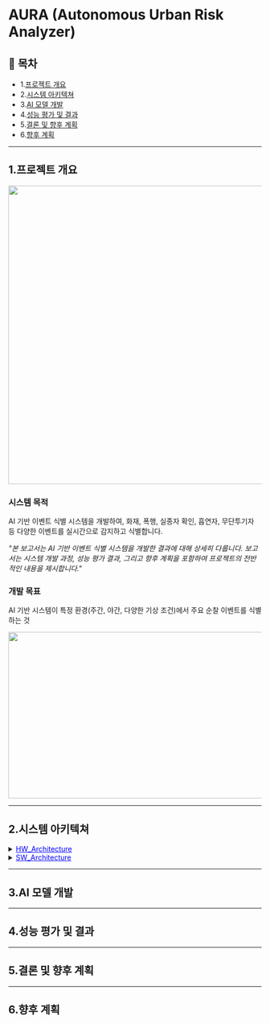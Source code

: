 ​AURA (Autonomous Urban Risk Analyzer)
=============

## 📖 목차

* 1.[프로젝트 개요](#프로젝트-개요)
* 2.[시스템 아키텍쳐](#시스템-아키텍쳐)
* 3.[AI 모델 개발](#AI-모델-개발)
* 4.[성능 평가 및 결과](#성능-평가-및-결과)
* 5.[결론 및 향후 계획](#결론-및-향후-계획)
* 6.[향후 계획](#향후-계획)

***

## 1.프로젝트 개요

<p align="center">
  <img width="546" height="594" src="https://github.com/user-attachments/assets/6ebb8d39-b54d-4081-947b-e77642d563df" />
</p>

### 시스템 목적
AI 기반 이벤트 식별 시스템을 개발하여, 화재, 폭행, 실종자 확인, 흡연자, 무단투기자 등 다양한 이벤트를 실시간으로 감지하고 식별합니다.

*"본 보고서는 AI 기반 이벤트 식별 시스템을 개발한 결과에 대해 상세히 다룹니다. 보고서는 시스템 개발 과정, 성능 평가 결과, 그리고 향후 계획을 포함하여 프로젝트의 전반적인 내용을 제시합니다."*

### 개발 목표
AI 기반 시스템이 특정 환경(주간, 야간, 다양한 기상 조건)에서 주요 순찰 이벤트를 식별하는 것
<p align="center">
  <img width="1038" height="331" src="https://github.com/user-attachments/assets/9dbeff63-9ee8-4c4c-9853-a937750876d7" />
</p>

***

## 2.시스템 아키텍쳐
<details>
  <summary><span style="color:blue; text-decoration:underline; cursor:pointer;">HW_Architecture</span></summary>
  <p align="center">
    <img width="600" src="https://github.com/user-attachments/assets/ae5db6d8-959a-46bc-8638-1745565d26ca" />
  </p>
</details>

<details>
  <summary><span style="color:blue; text-decoration:underline; cursor:pointer;">SW_Architecture</span></summary>
  <p align="center">
    <img width="600" src="https://github.com/user-attachments/assets/a89ce0e3-d57c-4bf3-b77c-8b2300b57b5f" />
  </p>
</details>


***

## 3.AI 모델 개발

***

## 4.성능 평가 및 결과

***

## 5.결론 및 향후 계획

***

## 6.향후 계획

